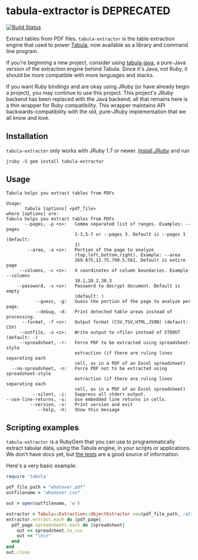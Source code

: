 tabula-extractor is DEPRECATED
==============================

[![Build Status](https://travis-ci.org/tabulapdf/tabula-extractor.png)](https://travis-ci.org/tabulapdf/tabula-extractor)

Extract tables from PDF files. `tabula-extractor` is the table extraction engine that used to power [Tabula](http://tabula.nerdpower.org), now available as a library and command line program.

If you're beginning a new project, consider using [tabula-java](http://www.github.com/tabulapdf/tabula-java), a pure-Java version of the extraction engine behind Tabula. Since it's Java, not Ruby, it should be more compatible with more languages and stacks.

If you want Ruby bindings and are okay using JRuby (or have already begin a project), you may continue to use this project. This project's JRuby backend has been replaced with the Java backend; all that remains here is a thin wrapper for Ruby compatibility. This wrapper maintains API backwards-compatibility with the old, pure-JRuby implementation that we all know and love.


## Installation

`tabula-extractor` only works with JRuby 1.7 or newer. [Install JRuby](http://jruby.org/getting-started) and run

``
jruby -S gem install tabula-extractor
``


## Usage

```
Tabula helps you extract tables from PDFs

Usage:
       tabula [options] <pdf_file>
where [options] are:
Tabula helps you extract tables from PDFs
       --pages, -p <s>:   Comma separated list of ranges. Examples: --pages
                          1-3,5-7 or --pages 3. Default is --pages 1 (default:
                          1)
        --area, -a <s>:   Portion of the page to analyze
                          (top,left,bottom,right). Example: --area
                          269.875,12.75,790.5,561. Default is entire page
     --columns, -c <s>:   X coordinates of column boundaries. Example --columns
                          10.1,20.2,30.3
    --password, -s <s>:   Password to decrypt document. Default is empty
                          (default: )
           --guess, -g:   Guess the portion of the page to analyze per page.
           --debug, -d:   Print detected table areas instead of processing.
      --format, -f <s>:   Output format (CSV,TSV,HTML,JSON) (default: CSV)
     --outfile, -o <s>:   Write output to <file> instead of STDOUT (default: -)
     --spreadsheet, -r:   Force PDF to be extracted using spreadsheet-style
                          extraction (if there are ruling lines separating each
                          cell, as in a PDF of an Excel spreadsheet)
  --no-spreadsheet, -n:   Force PDF not to be extracted using spreadsheet-style
                          extraction (if there are ruling lines separating each
                          cell, as in a PDF of an Excel spreadsheet)
          --silent, -i:   Suppress all stderr output.
--use-line-returns, -u:   Use embedded line returns in cells.
         --version, -v:   Print version and exit
            --help, -h:   Show this message
```

## Scripting examples

`tabula-extractor` is a RubyGem that you can use to programmatically extract tabular data, using the Tabula engine, in your scripts or applications. We don't have docs yet, but [the tests](test/tests.rb) are a good source of information.

Here's a very basic example:

````ruby
require 'tabula'

pdf_file_path = "whatever.pdf"
outfilename = "whatever.csv"

out = open(outfilename, 'w')

extractor = Tabula::Extraction::ObjectExtractor.new(pdf_file_path, :all )
extractor.extract.each do |pdf_page|
  pdf_page.spreadsheets.each do |spreadsheet|
    out << spreadsheet.to_csv
    out << "\n\n"
  end
end
out.close

````
